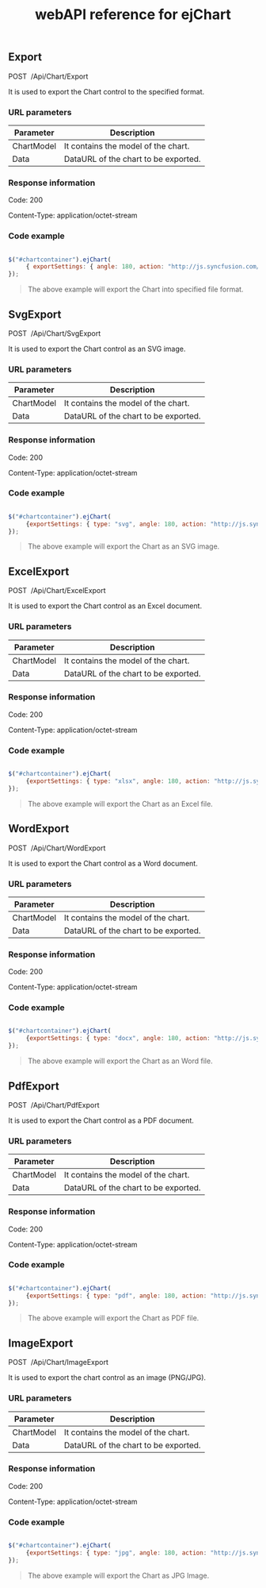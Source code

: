 ﻿---
layout: post
title: webAPI reference for ejChart
description: webAPI reference for ejChart
documentation: API
platform: js-webapi
keywords: Chart,ejChart , syncfusion, ejChart webapi
---

## Export

<a>POST&nbsp;&nbsp;/Api/Chart/Export</a>

It is used to export the Chart control to the specified format.

### URL parameters

|  Parameter |  Description | 
|---|---|
|ChartModel|It contains the model of the chart.|
|Data|DataURL of the chart to be exported.|

### Response information 

Code: 200

Content-Type: application/octet-stream	

### Code example 

```javascript

$("#chartcontainer").ejChart(
	 { exportSettings: { angle: 180, action: "http://js.syncfusion.com/demos/api/Chart/Export" },
});

```

>The above example will export the Chart into specified file format.

## SvgExport

<a>POST&nbsp;&nbsp;/Api/Chart/SvgExport</a>

It is used to export the Chart control as an SVG image.

### URL parameters

|  Parameter |  Description | 
|---|---|
|ChartModel|It contains the model of the chart.|
|Data|DataURL of the chart to be exported.|

### Response information 

Code: 200

Content-Type: application/octet-stream	

### Code example 

```javascript

$("#chartcontainer").ejChart(
	 {exportSettings: { type: "svg", angle: 180, action: "http://js.syncfusion.com/demos/api/Chart/SvgExport" },
});

```
>The above example will export the Chart as an SVG image.

## ExcelExport

<a>POST&nbsp;&nbsp;/Api/Chart/ExcelExport</a>

It is used to export the Chart control as an Excel document.

### URL parameters

|  Parameter |  Description | 
|---|---|
|ChartModel|It contains the model of the chart.|
|Data|DataURL of the chart to be exported.|

### Response information 

Code: 200

Content-Type: application/octet-stream	

### Code example 

```javascript

$("#chartcontainer").ejChart(
	 {exportSettings: { type: "xlsx", angle: 180, action: "http://js.syncfusion.com/demos/api/Chart/ExcelExport" },
});

```
>The above example will export the Chart as an Excel file.

## WordExport

<a>POST&nbsp;&nbsp;/Api/Chart/WordExport</a>

It is used to export the Chart control as a Word document.

### URL parameters

|  Parameter |  Description | 
|---|---|
|ChartModel|It contains the model of the chart.|
|Data|DataURL of the chart to be exported.|

### Response information 

Code: 200

Content-Type: application/octet-stream	

### Code example 

```javascript

$("#chartcontainer").ejChart(
	 {exportSettings: { type: "docx", angle: 180, action: "http://js.syncfusion.com/demos/api/Chart/WordExport" },
});

```
>The above example will export the Chart as an Word file.

## PdfExport

<a>POST&nbsp;&nbsp;/Api/Chart/PdfExport</a>

It is used to export the Chart control as a PDF document.

### URL parameters

|  Parameter |  Description | 
|---|---|
|ChartModel|It contains the model of the chart.|
|Data|DataURL of the chart to be exported.|

### Response information 

Code: 200

Content-Type: application/octet-stream	

### Code example 

```javascript

$("#chartcontainer").ejChart(
	 {exportSettings: { type: "pdf", angle: 180, action: "http://js.syncfusion.com/demos/api/Chart/PdfExport" },
});

```
>The above example will export the Chart as PDF file.

## ImageExport

<a>POST&nbsp;&nbsp;/Api/Chart/ImageExport</a>

It is used to export the chart control as an image (PNG/JPG).

### URL parameters

|  Parameter |  Description | 
|---|---|
|ChartModel|It contains the model of the chart.|
|Data|DataURL of the chart to be exported.|

### Response information 

Code: 200

Content-Type: application/octet-stream	

### Code example 

```javascript

$("#chartcontainer").ejChart(
	 {exportSettings: { type: "jpg", angle: 180, action: "http://js.syncfusion.com/demos/api/Chart/ImageExport" },
});

```
>The above example will export the Chart as JPG Image.



